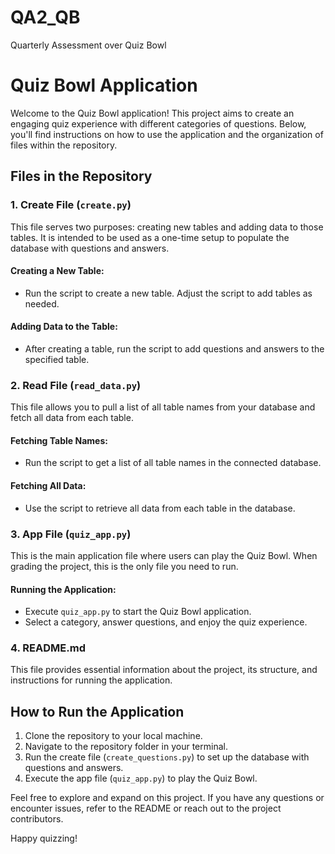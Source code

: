 # QA2_QB
Quarterly Assessment over Quiz Bowl

# Quiz Bowl Application

Welcome to the Quiz Bowl application! This project aims to create an engaging quiz experience with different categories of questions. Below, you'll find instructions on how to use the application and the organization of files within the repository.

## Files in the Repository

### 1. Create File (`create.py`)

This file serves two purposes: creating new tables and adding data to those tables. It is intended to be used as a one-time setup to populate the database with questions and answers.

#### Creating a New Table:
- Run the script to create a new table. Adjust the script to add tables as needed.

#### Adding Data to the Table:
- After creating a table, run the script to add questions and answers to the specified table.

### 2. Read File (`read_data.py`)

This file allows you to pull a list of all table names from your database and fetch all data from each table.

#### Fetching Table Names:
- Run the script to get a list of all table names in the connected database.

#### Fetching All Data:
- Use the script to retrieve all data from each table in the database.

### 3. App File (`quiz_app.py`)

This is the main application file where users can play the Quiz Bowl. When grading the project, this is the only file you need to run.

#### Running the Application:
- Execute `quiz_app.py` to start the Quiz Bowl application.
- Select a category, answer questions, and enjoy the quiz experience.

### 4. README.md

This file provides essential information about the project, its structure, and instructions for running the application.

## How to Run the Application

1. Clone the repository to your local machine.
2. Navigate to the repository folder in your terminal.
3. Run the create file (`create_questions.py`) to set up the database with questions and answers.
4. Execute the app file (`quiz_app.py`) to play the Quiz Bowl.

Feel free to explore and expand on this project. If you have any questions or encounter issues, refer to the README or reach out to the project contributors.

Happy quizzing!